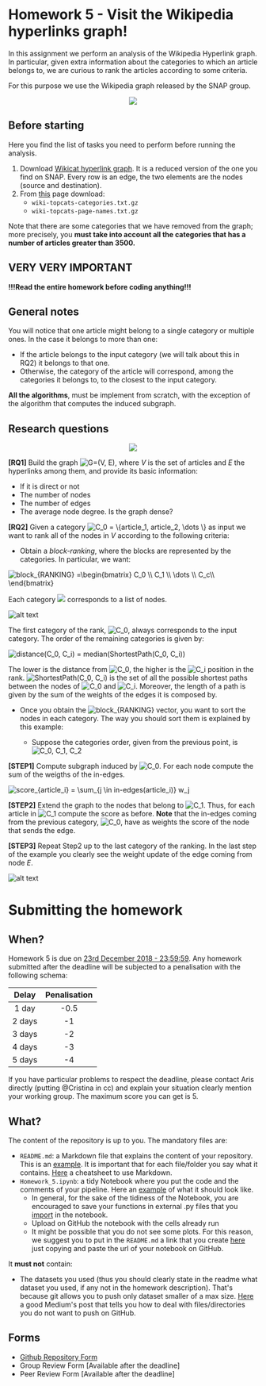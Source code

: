 
# Homework 5 - Visit the Wikipedia hyperlinks graph!
In this assignment we perform an analysis of the Wikipedia Hyperlink graph. In particular, given extra information about the categories to which an article belongs to, we are curious to rank the articles according to some criteria. 

For this purpose we use the Wikipedia graph released by the SNAP group.

<div style="text-align:center"><img src ="https://cryptobriefing.com/wp-content/uploads/2018/04/Wikipedia-and-Request-Network-enable-donors-to-donate-in-cryptocurrency.jpg" /></div>

## Before starting
Here you find the list of tasks you need to perform before running the analysis.

1.  Download  [Wikicat hyperlink graph](https://drive.google.com/file/d/1ghPJ4g6XMCUDFQ2JPqAVveLyytG8gBfL/view?usp=sharing).  It is a reduced version of the one you find on SNAP. Every row is an edge, the two elements are the nodes (source and destination).
2.  From [this](https://snap.stanford.edu/data/wiki-topcats.html) page download:
	-  `wiki-topcats-categories.txt.gz`
	-  `wiki-topcats-page-names.txt.gz`

Note that there are some categories that we have removed from the graph; more precisely, you **must take into account all the categories that has a number of articles greater than 3500.**

## VERY VERY IMPORTANT

**!!!Read the entire homework before coding anything!!!**

## General notes

You will notice that one article might belong to a single category or multiple ones. In the case it belongs to more than one:

* If the article belongs to the input category (we will talk about this in RQ2) it belongs to that one.
* Otherwise, the category of the article will correspond, among the categories it belongs to, to the closest to the input category.


__All the algorithms__, must be implement from scratch, with the exception of the algorithm that computes the induced subgraph.



## Research questions

<div style="text-align:center"><img src ="http://allywebs.com/images/social_networking.png" /></div>

**[RQ1]** Build the graph <img src="https://latex.codecogs.com/gif.latex?G=(V,&space;E)" title="G=(V, E)" />, where *V* is the set of articles and *E* the hyperlinks among them, and provide its basic information:
 
- If it is direct or not
- The number of nodes
- The number of edges 
- The average node degree. Is the graph dense?

**[RQ2]** Given a category <img src="https://latex.codecogs.com/gif.latex?C_0&space;=&space;\{article_1,&space;article_2,&space;\dots&space;\}" title="C_0 = \{article_1, article_2, \dots \}" /> as input we want to rank all of the nodes in *V* according to the following criteria:
	
* Obtain a *block-ranking*, where the blocks are represented by the categories. In particular, we want:


<img src="https://latex.codecogs.com/gif.latex?block_{RANKING}&space;=\begin{bmatrix}&space;C_0&space;\\&space;C_1&space;\\&space;\dots&space;\\&space;C_c\\&space;\end{bmatrix}" title="block_{RANKING} =\begin{bmatrix} C_0 \\ C_1 \\ \dots \\ C_c\\ \end{bmatrix}" />
	
Each category <img src="https://latex.codecogs.com/gif.latex?C_i"/> corresponds to a list of nodes. 


![alt text](imgs/sort_inside_categories.png)

The first category of the rank, <img src="https://latex.codecogs.com/gif.latex?C_0" title="C_0" />, always corresponds to the input category. The order of the remaining categories is given by:



<img src="https://latex.codecogs.com/gif.latex?$$distance(C_0,&space;C_i)&space;=&space;median(ShortestPath(C_0,&space;C_i))$$" title="distance(C_0, C_i) = median(ShortestPath(C_0, C_i))" />

The lower is the distance from <img src="https://latex.codecogs.com/gif.latex?C_0" title="C_0" />, the higher is the <img src="https://latex.codecogs.com/gif.latex?C_i" title="C_i" /> position in the rank. <img src="https://latex.codecogs.com/gif.latex?ShortestPath(C_0,&space;C_i)" title="ShortestPath(C_0, C_i)" /> is the set of all the possible shortest paths between the nodes of <img src="https://latex.codecogs.com/gif.latex?C_0" title="C_0" />  and <img src="https://latex.codecogs.com/gif.latex?C_i" title="C_i" />. Moreover, the length of a path is given by the sum of the weights of the edges it is composed by.


* Once you obtain the <img src="https://latex.codecogs.com/gif.latex?block_{RANKING}" title="block_{RANKING}" /> vector, you want to sort the nodes in each category. The way you should sort them is explained by this example:

	*	Suppose the categories order, given from the previous point, is <img src="https://latex.codecogs.com/gif.latex?C_0,&space;C_1,&space;C_2" title="C_0, C_1, C_2" />


__[STEP1]__ Compute subgraph induced by <img src="https://latex.codecogs.com/gif.latex?C_0" title="C_0" />. For each node compute the sum of the weigths of the in-edges.

 <img src="https://latex.codecogs.com/gif.latex?score_{article_i}&space;=&space;\sum_{i&space;\in&space;in-edges}&space;w_i" title="score_{article_i} = \sum_{j \in in-edges(article_i)} w_j" />

__[STEP2]__ Extend the graph to the nodes that belong to <img src="https://latex.codecogs.com/gif.latex?C_1" title="C_1" />. Thus, for each article in <img src="https://latex.codecogs.com/gif.latex?C_1" title="C_1" /> compute the score as before. __Note__ that the in-edges coming from the previous category, <img src="https://latex.codecogs.com/gif.latex?C_0" title="C_0" />, have as weights the score of the node that sends the edge.


__[STEP3]__ Repeat Step2 up to the last category of the ranking. In the last step of the example you clearly see the weight update of the edge coming from node *E*.
	
![alt text](imgs/algorithm.PNG)




# Submitting the homework

## When?

Homework 5 is due on [23rd December 2018 - 23:59:59](http://aris.me/index.php/data-mining-ds-2018). Any homework submitted after the deadline will be subjected to a penalisation with the following schema:

|   Delay  | Penalisation |
|:--------:|:------------:|
|  1 day |     -0.5     |
| 2 days |      -1      |
| 3 days |      -2      |
| 4 days |      -3      |
| 5 days |      -4      |
 
If you have particular problems to respect the deadline, please contact Aris directly (putting @Cristina in cc) and explain your situation clearly mention your working group.
The maximum score you can get is 5.

## What?
The content of the repository is up to you. The mandatory files are:

* `README.md`: a Markdown file that explains the content of your repository. This is an [example](https://github.com/CriMenghini/Wikipedia/tree/master/Mention). It is important that for each file/folder you say what it contains. [Here](https://github.com/adam-p/markdown-here/wiki/Markdown-Cheatsheet) a cheatsheet to use Markdown.
* `Homework_5.ipynb`: a tidy Notebook where you put the code and the comments of your pipeline. Here an [example](https://github.com/CriMenghini/ADA_Homeworks/blob/master/Homework_2/Hw_2.ipynb) of what it should look like.
    - In general, for the sake of the tidiness of the Notebook, you are encouraged to save your functions in external .py files that you [import](https://www.programiz.com/python-programming/modules) in the notebook.
    - Upload on GitHub the notebook with the cells already run
    - It might be possible that you do not see some plots. For this reason, we suggest you to put in the `README.md` a link that you create [here](http://nbviewer.jupyter.org/) just copying and paste the url of your notebook on GitHub.

It __must not__ contain:

* The datasets you used (thus you should clearly state in the readme what dataset you used, if any not in the homework description). That's because git allows you to push only dataset smaller of a max size. [Here](https://medium.com/@haydar_ai/learning-how-to-git-ignoring-files-and-folders-using-gitignore-177556afdbe3) a good Medium's post that tells you how to deal with files/directories you do not want to push on GitHub.

## Forms
- [Github Repository Form](https://goo.gl/forms/9bqQKaUEIixoD0rx1)
- Group Review Form [Available after the deadline]
- Peer Review Form [Available after the deadline]



